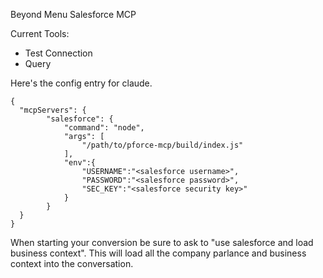 Beyond Menu Salesforce MCP

Current Tools:
* Test Connection
* Query

Here's the config entry for claude. 
````
{
  "mcpServers": {
        "salesforce": {
            "command": "node",
            "args": [
                "/path/to/pforce-mcp/build/index.js"
            ],
            "env":{
                "USERNAME":"<salesforce username>",
                "PASSWORD":"<salesforce password>",
                "SEC_KEY":"<salesforce security key>"
            }
        }
  }
}
````

When starting your conversion be sure to ask to "use salesforce and load business context". This will load all the company parlance and business context into the conversation.